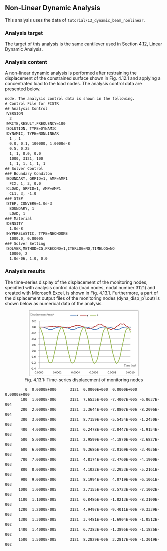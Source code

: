 ## Non-Linear Dynamic Analysis

This analysis uses the data of `tutorial/13_dynamic_beam_nonlinear`.

### Analysis target

The target of this analysis is the same cantilever used in Section 4.12, Linear Dynamic Analysis.

### Analysis content

A non-linear dynamic analysis is performed after restraining the displacement of the constrained surface shown in Fig. 4.12.1 and applying a concentrated load to the load nodes. The analysis control data are presented below.

```
node. The analysis control data is shown in the following.
# Control File for FISTR
## Analysis Control
!VERSION
  3
!WRITE,RESULT,FREQUENCY=100
!SOLUTION, TYPE=DYNAMIC
!DYNAMIC, TYPE=NONLINEAR
  1 , 1
  0.0, 0.1, 100000, 1.0000e-8
  0.5, 0.25
  1, 1, 0.0, 0.0
  1000, 3121, 100
  1, 1, 1, 1, 1, 1
## Solver Control
### Boundary Conditon
!BOUNDARY, GRPID=1, AMP=AMP1
  FIX, 1, 3, 0.0
!CLOAD, GRPID=1, AMP=AMP1
  CL1, 3, -1.0
### STEP
!STEP, CONVERG=1.0e-3
  BOUNDARY, 1
  LOAD, 1
### Material
!DENSITY
  1.0e-8
!HYPERELASTIC, TYPE=NEOHOOKE
  1000.0, 0.00005
### Solver Setting
!SOLVER,METHOD=CG,PRECOND=1,ITERLOG=NO,TIMELOG=NO
  10000, 2
  1.0e-06, 1.0, 0.0
```

### Analysis results

The time-series display of the displacement of the monitoring nodes, specified with analysis control data (load nodes, nodal number 3121) and created with Microsoft Excel, is shown in Fig. 4.13.1. Furthermore, a part of the displacement output files of the monitoring nodes (dyna\_disp\_p1.out) is shown below as numerical data of the analysis.

<div style="text-align: center;">
<img src="./media/tutorial13_01.png" width="350px"><br>
Fig. 4.13.1: Time-series displacement of monitoring nodes
</div>

```
         0  0.0000E+000      3121  0.0000E+000  0.0000E+000  0.0000E+000
       100  1.0000E-006      3121  7.6535E-005 -7.4007E-005 -6.0637E-004
       200  2.0000E-006      3121  3.3644E-005 -7.8807E-006 -8.2096E-004
       300  3.0000E-006      3121  8.7159E-005 -5.5454E-005 -1.2450E-003
       400  4.0000E-006      3121  6.2478E-005 -2.8447E-005 -1.9154E-003
       500  5.0000E-006      3121  2.9599E-005 -4.1870E-005 -2.6827E-003
       600  6.0000E-006      3121  9.3686E-005 -2.0169E-005 -3.4036E-003
       700  7.0000E-006      3121  4.8174E-005 -2.4760E-005 -4.1900E-003
       800  8.0000E-006      3121  4.1022E-005 -3.2953E-005 -5.2161E-003
       900  9.0000E-006      3121  8.1994E-005  4.0719E-006 -6.1061E-003
      1000  1.0000E-005      3121  2.7155E-005 -2.5723E-005 -7.1002E-003
      1100  1.1000E-005      3121  6.8486E-005 -1.8213E-005 -8.3100E-003
      1200  1.2000E-005      3121  4.9497E-005 -9.4011E-006 -9.3339E-003
      1300  1.3000E-005      3121  3.4481E-005 -1.6904E-006 -1.0512E-002
      1400  1.4000E-005      3121  6.7383E-005 -1.3895E-005 -1.1826E-002
      1500  1.5000E-005      3121  8.2829E-006  3.2817E-006 -1.3019E-002

```
